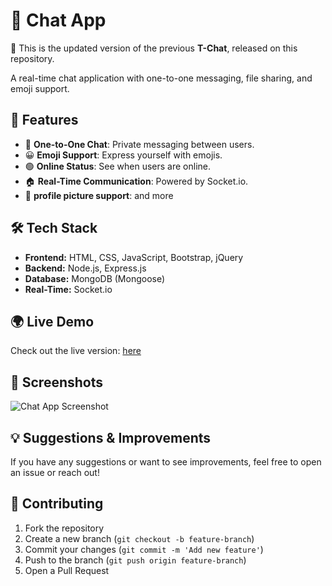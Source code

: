 # 📝 Chat App

🚀 This is the updated version of the previous **T-Chat**, released on this repository.

A real-time chat application with one-to-one messaging, file sharing, and emoji support.

## 🚀 Features
- 📩 **One-to-One Chat**: Private messaging between users.
- 😀 **Emoji Support**: Express yourself with emojis.
- 🟢 **Online Status**: See when users are online.
- 🏠 **Real-Time Communication**: Powered by Socket.io.
- 📸 **profile picture support**:
  and more

## 🛠️ Tech Stack
- **Frontend:** HTML, CSS, JavaScript, Bootstrap, jQuery
- **Backend:** Node.js, Express.js
- **Database:** MongoDB (Mongoose)
- **Real-Time:** Socket.io


## 🌍 Live Demo
Check out the live version: [here](https://t-messanger.onrender.com)


## 📸 Screenshots
![Chat App Screenshot](https://github.com/user-attachments/assets/6b4d6ccc-9767-4441-ae98-1c64dae5ca92)

## 💡 Suggestions & Improvements
If you have any suggestions or want to see improvements, feel free to open an issue or reach out!

## 🤝 Contributing

1. Fork the repository
2. Create a new branch (`git checkout -b feature-branch`)
3. Commit your changes (`git commit -m 'Add new feature'`)
4. Push to the branch (`git push origin feature-branch`)
5. Open a Pull Request
